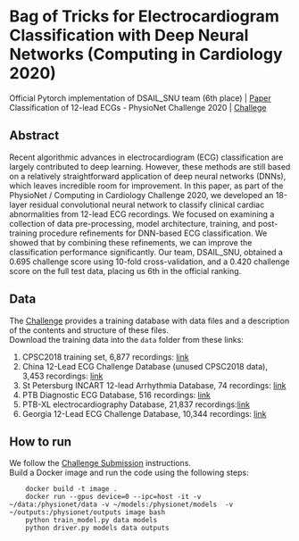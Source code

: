 # Bag of Tricks for Electrocardiogram Classification with Deep Neural Networks (Computing in Cardiology 2020)
Official Pytorch implementation of DSAIL_SNU team (6th place) | [Paper](https://www.cinc.org/archives/2020/pdf/CinC2020-328.pdf) <br/>
Classification of 12-lead ECGs - PhysioNet Challenge 2020 | [Challege](https://physionetchallenges.github.io/2020/) <br/>

## Abstract
Recent algorithmic advances in electrocardiogram (ECG) classification are largely contributed to deep learning. However, these methods are still based on a relatively straightforward application of deep neural networks (DNNs), which leaves incredible room for improvement. In this paper, as part of the PhysioNet / Computing in Cardiology Challenge 2020, we developed an 18-layer residual convolutional neural network to classify clinical cardiac abnormalities from 12-lead ECG recordings. We focused on examining a collection of data pre-processing, model architecture, training, and post-training procedure refinements for DNN-based ECG classification. We showed that by combining these refinements, we can improve the classification performance significantly. Our team, DSAIL_SNU, obtained a 0.695 challenge score using 10-fold cross-validation, and a 0.420 challenge score on the full test data, placing us 6th in the official ranking. <br>

## Data
The [Challenge](https://physionetchallenges.github.io/2020/) provides a training database with data files and a description of the contents and structure of these files. <br/>
Download the training data into the `data` folder from these links:
1. CPSC2018 training set, 6,877 recordings: [link](https://storage.cloud.google.com/physionet-challenge-2020-12-lead-ecg-public/PhysioNetChallenge2020_Training_CPSC.tar.gz)
2. China 12-Lead ECG Challenge Database (unused CPSC2018 data), 3,453 recordings: [link](https://storage.cloud.google.com/physionet-challenge-2020-12-lead-ecg-public/PhysioNetChallenge2020_Training_2.tar.gz)
3. St Petersburg INCART 12-lead Arrhythmia Database, 74 recordings: [link](https://storage.cloud.google.com/physionet-challenge-2020-12-lead-ecg-public/PhysioNetChallenge2020_Training_StPetersburg.tar.gz)
4. PTB Diagnostic ECG Database, 516 recordings: [link](https://storage.cloud.google.com/physionet-challenge-2020-12-lead-ecg-public/PhysioNetChallenge2020_Training_PTB.tar.gz)
5. PTB-XL electrocardiography Database, 21,837 recordings:[link](https://storage.googleapis.com/physionet-challenge-2020-12-lead-ecg-public/PhysioNetChallenge2020_Training_PTB-XL.tar.gz)
6. Georgia 12-Lead ECG Challenge Database, 10,344 recordings: [link](https://storage.cloud.google.com/physionet-challenge-2020-12-lead-ecg-public/PhysioNetChallenge2020_Training_E.tar.gz)

## How to run
We follow the [Challenge Submission](https://moody-challenge.physionet.org/2020/submissions) instructions. <br/>
Build a Docker image and run the code using the following steps:
```
    docker build -t image .
    docker run --gpus device=0 --ipc=host -it -v ~/data:/physionet/data -v ~/models:/physionet/models  -v ~/outputs:/physionet/outputs image bash
    python train_model.py data models
    python driver.py models data outputs
```
